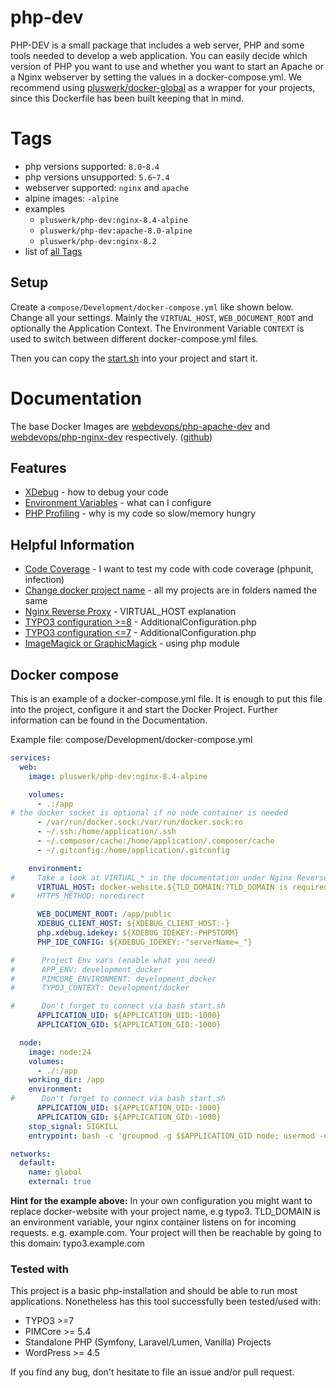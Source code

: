 # php-dev

PHP-DEV is a small package that includes a web server, PHP and some tools needed to develop a web application.
You can easily decide which version of PHP you want to use and whether you want to start an Apache or a Nginx webserver by setting the values in a docker-compose.yml.
We recommend using [pluswerk/docker-global](https://github.com/pluswerk/docker-global) as a wrapper for your projects, since this Dockerfile has been built keeping that in mind.

# Tags

- php versions supported: `8.0`-`8.4`
- php versions unsupported: `5.6`-`7.4`
- webserver supported: `nginx` and `apache`
- alpine images: `-alpine`
- examples
  - `pluswerk/php-dev:nginx-8.4-alpine`
  - `pluswerk/php-dev:apache-8.0-alpine`
  - `pluswerk/php-dev:nginx-8.2`
- list of [all Tags](https://github.com/pluswerk/php-dev/pkgs/container/php-dev/versions?filters%5Bversion_type%5D=tagged)

## Setup

Create a `compose/Development/docker-compose.yml` like shown below.  
Change all your settings. Mainly the `VIRTUAL_HOST`, `WEB_DOCUMENT_ROOT` and optionally the Application Context.
The Environment Variable `CONTEXT` is used to switch between different docker-compose.yml files.

Then you can copy the [start.sh](start.sh) into your project and start it.

# Documentation

The base Docker Images are [webdevops/php-apache-dev] and [webdevops/php-nginx-dev] respectively. ([github])

[webdevops/php-apache-dev]: https://hub.docker.com/r/webdevops/php-apache-dev
[webdevops/php-nginx-dev]: https://hub.docker.com/r/webdevops/php-nginx-dev
[github]: https://github.com/webdevops/Dockerfile

## Features
* [XDebug](docs/xdebug.md) - how to debug your code
* [Environment Variables](docs/env-variables.md) - what can I configure
* [PHP Profiling](docs/profiling.md) - why is my code so slow/memory hungry

## Helpful Information
* [Code Coverage](docs/code-coverage.md) - I want to test my code with code coverage (phpunit, infection)
* [Change docker project name](docs/docker-project-name.md) - all my projects are in folders named the same
* [Nginx Reverse Proxy](docs/nginx-reverse-proxy.md) - VIRTUAL_HOST explanation
* [TYPO3 configuration >=8](docs/typo3-configuration.md) - AdditionalConfiguration.php
* [TYPO3 configuration <=7](docs/typo3-configuration-legacy.md) - AdditionalConfiguration.php
* [ImageMagick or GraphicMagick](docs/magick.md) - using php module

## Docker compose

This is an example of a docker-compose.yml file.
It is enough to put this file into the project, configure it and start the Docker Project.
Further information can be found in the Documentation.

Example file: compose/Development/docker-compose.yml

```yaml
services:
  web:
    image: pluswerk/php-dev:nginx-8.4-alpine

    volumes:
      - .:/app
# the docker socket is optional if no node container is needed
      - /var/run/docker.sock:/var/run/docker.sock:ro
      - ~/.ssh:/home/application/.ssh
      - ~/.composer/cache:/home/application/.composer/cache
      - ~/.gitconfig:/home/application/.gitconfig

    environment:
#     Take a look at VIRTUAL_* in the documentation under Nginx Reverse Proxy
      VIRTUAL_HOST: docker-website.${TLD_DOMAIN:?TLD_DOMAIN is required},sub.docker-website.${TLD_DOMAIN:?TLD_DOMAIN is required}
#     HTTPS_METHOD: noredirect

      WEB_DOCUMENT_ROOT: /app/public
      XDEBUG_CLIENT_HOST: ${XDEBUG_CLIENT_HOST:-}
      php.xdebug.idekey: ${XDEBUG_IDEKEY:-PHPSTORM}
      PHP_IDE_CONFIG: ${XDEBUG_IDEKEY:-"serverName=_"}

#      Project Env vars (enable what you need)
#      APP_ENV: development_docker
#      PIMCORE_ENVIRONMENT: development_docker
#      TYPO3_CONTEXT: Development/docker

#      Don't forget to connect via bash start.sh
      APPLICATION_UID: ${APPLICATION_UID:-1000}
      APPLICATION_GID: ${APPLICATION_GID:-1000}

  node:
    image: node:24
    volumes:
      - ./:/app
    working_dir: /app
    environment:
#      Don't forget to connect via bash start.sh
      APPLICATION_UID: ${APPLICATION_UID:-1000}
      APPLICATION_GID: ${APPLICATION_GID:-1000}
    stop_signal: SIGKILL
    entrypoint: bash -c 'groupmod -g $$APPLICATION_GID node; usermod -u $$APPLICATION_UID node; sleep infinity'

networks:
  default:
    name: global
    external: true
```

**Hint for the example above:**
In your own configuration you might want to replace docker-website with your project name, e.g typo3.
TLD_DOMAIN is an environment variable, your nginx container listens on for incoming requests. e.g. example.com.
Your project will then be reachable by going to this domain: typo3.example.com

### Tested with

This project is a basic php-installation and should be able to run most applications.
Nonetheless has this tool successfully been tested/used with:
- TYPO3 >=7
- PIMCore >= 5.4
- Standalone PHP (Symfony, Laravel/Lumen, Vanilla) Projects
- WordPress >= 4.5

If you find any bug, don't hesitate to file an issue and/or pull request.
